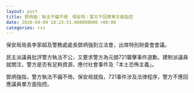 ```yaml
---
layout: post
title: 鄧炳強：執法不偏不倚　保安局：警方不回應單方面指控
date: 2020-04-09 18:23:51.000000000 +08:00
categories: rss
---
```


保安局局長李家超及警務處處長鄧炳強到立法會，出席特別財委會會議。

民主派議員批評警方執法不公，又要求警方為元朗721襲擊事件道歉。建制派議員就關注，警方是否有足夠資源，應付社會事件及「本土恐怖主義」。

鄧炳強指，警方執法不偏不倚。保安局就指，721事件涉及法律程序，警方不應回應議員單方面指控。
